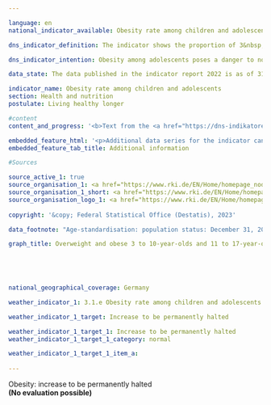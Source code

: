 ```yaml
---

language: en    
national_indicator_available: Obesity rate among children and adolescents    

dns_indicator_definition: The indicator shows the proportion of 3&nbsp;to 10-year old children and 11&nbsp;to 17-year-old adolescents suffering from obesity.    

dns_indicator_intention: Obesity among adolescents poses a danger to normal development in that age group. Exclusion and withdrawal from society are the consequences and lead to additional health and social problems. A majority of adolescents already classified as obese will continue to suffer from obesity as adults. For this reason, the proportion of obese adolescents in Germany should not be allowed to increase any further.    

data_state: The data published in the indicator report 2022 is as of 31 October 2022. The data shown on this platform is updated regularly, so that more current data may be available online than published in the <a href="https://dns-indikatoren.de/en/publications_reports/">indicator report 2022</a>.    

indicator_name: Obesity rate among children and adolescents    
section: Health and nutrition    
postulate: Living healthy longer    

#content     
content_and_progress: '<b>Text from the <a href="https://dns-indikatoren.de/en/publications_reports/">Indicator Report 2022&nbsp;</a></b><br><br>The Body Mass Index (<abbr title="Body Mass Index" tabindex="0">BMI</abbr>) is a benchmark that is used to measure excess weight and especially obesity. It is calculated by dividing the body weight in kilograms by the square of an individual’s height in metres. This calculation does not take age-specific and gender-specific differences into account. Nor does it indicate the individual body mass composition. However, obesity and excess weight among children and adolescents are defined by taking account also of age and gender. In order to determine if people suffer from obesity or excess weight, the individual <abbr title="Body Mass Index" tabindex="0">BMI</abbr> value is compared with a defined comparison group (reference population). The percentile reference values according to Kromeyer-Hauschild as recommended by the “Arbeitsgemeinschaft Adipositas im Kinder- und Jugendalter” are used as a comparative benchmark. According to these values, children and adolescents are considered to be overweight if their <abbr title="Body Mass Index" tabindex="0">BMI</abbr> value is above the 90th age- and gender-specific percentile of the reference population (> <abbr title="90th percentile" tabindex="0">P90</abbr>). This means that they fall within the range of those 10&nbsp;% of the reference group with the highest <abbr title="Body Mass Index" tabindex="0">BMI</abbr> values. A <abbr title="Body Mass Index" tabindex="0">BMI</abbr> value above the 97th percentile of the reference population (that is, as high as the 3&nbsp;% of adolescents with the highest <abbr title="Body Mass Index" tabindex="0">BMI</abbr> values) is classified as obesity (> <abbr title="97th percentile" tabindex="0">P97</abbr>). For example, girls and boys aged three with a <abbr title="Body Mass Index" tabindex="0">BMI</abbr> of 18.8&nbsp;<abbr title="Kilogram per square meter" tabindex="0">kg/m²</abbr> are considered to be obese. These reference values are based on details of body size and weight that were recorded between 1985&nbsp;and 1998&nbsp;in various regions of Germany, using different methods.<br><br>The data for the indicator is gathered by the Robert Koch Institute. The German Health Interview and Examination Survey for Children and Adolescents (KiGGS&nbsp;–&nbsp;referred to as the <abbr title="Study on the health of children and adolescents in Germany" tabindex="0">KiGGS</abbr> baseline study) for the period 2003&nbsp;to 2006&nbsp;delivered the first nationwide representative results. New measurement data is available for the period 2014&nbsp;to 2017&nbsp;from the second follow-up survey of the <abbr title="Study on the health of children and adolescents in Germany" tabindex="0">KiGGS</abbr> study (<abbr title="Study on the health of children and adolescents in Germany" tabindex="0">KiGGS</abbr> Wave 2). In order to allow the data to be compared in a suitable way, the results were age standardised to the reference date 31&nbsp;December 2015&nbsp;of the intercensal population update.<br><br>For the time period 2014&nbsp;to 2017, 3.9&nbsp;% of the 3&nbsp;to 10-year-olds and 8.0&nbsp;% of the 11&nbsp;to 17-year-olds were classified as obese. While there were no differences between the sexes in the 3&nbsp;to 10&nbsp;years age group, the rates for the 11&nbsp;to 17-year-olds were 7.2&nbsp;% for girls and 8.7&nbsp;% for boys. In the period from 2003&nbsp;to 2006, the proportion of 3&nbsp;to 10-year-olds with obesity was about 5.2&nbsp;%; among the 11&nbsp;to 17-year olds, it was about 8.3&nbsp;%. Again, girls and boys in the age from 3&nbsp;to 10&nbsp;years were equally affected. The figure for the 11&nbsp;to 17-year-olds broke down into 8.2&nbsp;% of the girls and 8.4&nbsp;% of the boys. The obesity rate has therefore fallen more sharply among 3&nbsp;to 10-year-olds than in the 11&nbsp;to 17&nbsp;age group. While it fell by 1.0&nbsp;percentage points among girls aged 11&nbsp;to 17, it showed a slight increase of 0.3&nbsp;percentage points among boys in that age group.<br><br>The proportion of adolescents suffering from excess weight including obesity (> <abbr title="90th percentile" tabindex="0">P90</abbr>) did not change much compared with the period 2003&nbsp;–&nbsp;2006&nbsp;(decrease by 0.6&nbsp;percentage points to 12.3&nbsp;% for 3&nbsp;to 10-year olds, increase by 0.6&nbsp;percentage points to 18.7&nbsp;% for 11&nbsp;to 17-year-olds).<br><br>Important factors in the development of overweight are dietary and exercise behaviour, which differ&nbsp;–&nbsp;when looking at the results&nbsp;–&nbsp;in terms of socioeconomic status (<abbr title="Socioeconomic status" tabindex="0">SES</abbr>). The results from <abbr title="Study on the health of children and adolescents in Germany" tabindex="0">KiGGS</abbr> Wave 2&nbsp;confirm that 3&nbsp;to 17-year-old children and adolescents with a low socioeconomic status eat unhealthy more often than their peers from socially better-off families and exercise less frequently. The risk of overweight and obesity is about 3&nbsp;to 4&nbsp;times higher for children and adolescents with low <abbr title="Socioeconomic status" tabindex="0">SES</abbr> than in the upper status group (about 20&nbsp;% of the study population).'    

embedded_feature_html: '<p>Additional data series for the indicator can be found <a href="https://dnsTestEnvironment.github.io/dns-indicators/public/AddInfos/en/3_1_e.pdf" target="_blank" >here</a>.</p><br><small>Note: You can display the PDF document directly in your browser or download the PDF document and open it with a PDF reader of your choice. We will be happy to advise you.</small>'
embedded_feature_tab_title: Additional information    

#Sources    

source_active_1: true
source_organisation_1: <a href="https://www.rki.de/EN/Home/homepage_node.html" target="_blank" onclick="return confirm_alert('the Robert Koch Institute', 'En')">Robert Koch Institute</a>
source_organisation_1_short: <a href="https://www.rki.de/EN/Home/homepage_node.html" target="_blank" onclick="return confirm_alert('the Robert Koch Institute', 'En')">Robert Koch Institute</a>
source_organisation_logo_1: <a href="https://www.rki.de/EN/Home/homepage_node.html" target="_blank" onclick="return confirm_alert('the Robert Koch Institute', 'En')"><img src="https://dnsTestEnvironment.github.io/dns-indicators/public/OrgImgEn/rki.png" alt="Robert Koch Institute" title=" Click here to visit the homepage of the organizationRobert Koch Institute" style="height:60px; width:148px; border:transparent"/></a>
    
copyright: '&copy; Federal Statistical Office (Destatis), 2023'    

data_footnote: "Age-standardisation: population status: December 31, 2015."    

graph_title: Overweight and obese 3 to 10-year-olds and 11 to 17-year-olds    

    

        

national_geographical_coverage: Germany    

weather_indicator_1: 3.1.e Obesity rate among children and adolescents

weather_indicator_1_target: Increase to be permanently halted

weather_indicator_1_target_1: Increase to be permanently halted
weather_indicator_1_target_1_category: normal

weather_indicator_1_target_1_item_a:    
    
---
```



<div>
  <div class="my-header">
    <label class="default">Obesity: increase to be permanently halted
    </label>
  </div>
</div>
<div class="my-header-note">
  <label class="default"><b>(No evaluation possible)
  </b></label>
</div>